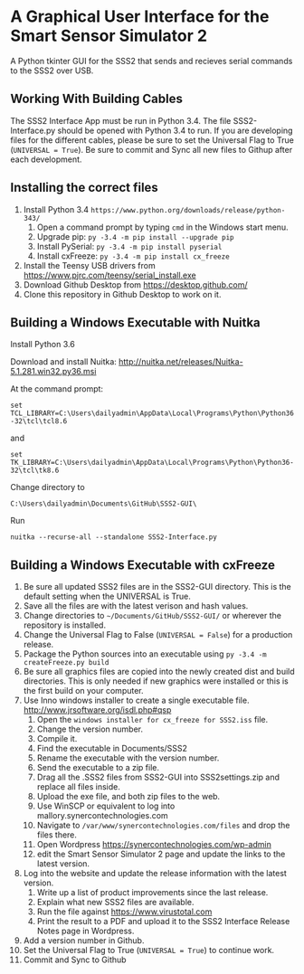 # A Graphical User Interface for the Smart Sensor Simulator 2
A Python tkinter GUI for the SSS2 that sends and recieves serial commands to the SSS2 over USB.

## Working With Building Cables
The SSS2 Interface App must be run in Python 3.4. The file SSS2-Interface.py should be opened with Python 3.4 to run. If you are developing files for the different cables, please be sure to set the Universal Flag to True (```UNIVERSAL = True```).
Be sure to commit and Sync all new files to Githup after each development.

## Installing the correct files
1. Install Python 3.4 ```https://www.python.org/downloads/release/python-343/```
   1. Open a command prompt by typing `cmd` in the Windows start menu.
   2. Upgrade pip: ```py -3.4 -m pip install --upgrade pip```
   3. Install PySerial: ```py -3.4 -m pip install pyserial```
   4. Install cxFreeze: ```py -3.4 -m pip install cx_freeze```
2. Install the Teensy USB drivers from https://www.pjrc.com/teensy/serial_install.exe
3. Download Github Desktop from https://desktop.github.com/
4. Clone this repository in Github Desktop to work on it.

## Building a Windows Executable with Nuitka
Install Python 3.6

Download and install Nuitka: http://nuitka.net/releases/Nuitka-5.1.281.win32.py36.msi 

At the command prompt:

`set TCL_LIBRARY=C:\Users\dailyadmin\AppData\Local\Programs\Python\Python36-32\tcl\tcl8.6`

and

`set TK_LIBRARY=C:\Users\dailyadmin\AppData\Local\Programs\Python\Python36-32\tcl\tk8.6` 

Change directory to 

`C:\Users\dailyadmin\Documents\GitHub\SSS2-GUI\`

Run 

`nuitka --recurse-all --standalone SSS2-Interface.py`


## Building a Windows Executable with cxFreeze
1. Be sure all updated SSS2 files are in the SSS2-GUI directory. This is the default setting when the UNIVERSAL is True.
2. Save all the files are with the latest verison and hash values. 
3. Change directories to ```~/Documents/GitHub/SSS2-GUI/``` or wherever the repository is installed.
3. Change the Universal Flag to False (```UNIVERSAL = False```) for a production release.
4. Package the Python sources into an executable using ```py -3.4 -m createFreeze.py build```
6. Be sure all graphics files are copied into the newly created dist and build directories. This is only needed if new graphics were installed or this is the first build on your computer. 
7. Use Inno windows installer to create a single executable file. http://www.jrsoftware.org/isdl.php#qsp
   1. Open the `windows installer for cx_freeze for SSS2.iss` file.
   1. Change the version number.
   2. Compile it.
   3. Find the executable in Documents/SSS2
   4. Rename the executable with the version number.
   5. Send the executable to a zip file.
   6. Drag all the .SSS2 files from SSS2-GUI into SSS2settings.zip and replace all files inside.
   7. Upload the exe file, and both zip files to the web.
     1. Use WinSCP or equivalent to log into mallory.synercontechnologies.com
     2. Navigate to `/var/www/synercontechnologies.com/files` and drop the files there.
	 3. Open Wordpress https://synercontechnologies.com/wp-admin
	 4. edit the Smart Sensor Simulator 2 page and update the links to the latest version.
7. Log into the website and update the release information with the latest version. 
   1. Write up a list of product improvements since the last release.
   2. Explain what new SSS2 files are available. 
   3. Run the file against https://www.virustotal.com
   4. Print the result to a PDF and upload it to the SSS2 Interface Release Notes page in Wordpress.
8. Add a version number in Github.
8. Set the Universal Flag to True (```UNIVERSAL = True```) to continue work.
9. Commit and Sync to Github
